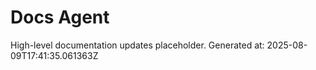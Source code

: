 # Docs Agent

High-level documentation updates placeholder.
Generated at: 2025-08-09T17:41:35.061363Z